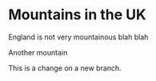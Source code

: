 # Mountains in the UK

England is not very mountainous
blah blah

Another mountain

This is a change on a new branch.
